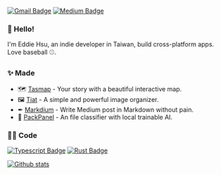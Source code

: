 
[![Gmail Badge](https://img.shields.io/badge/-Mail-c14438?style=flat-square&logo=Gmail&logoColor=white&link=mailto:apolkingg8@gmail.com)](mailto:apolkingg8@gmail.com)
[![Medium Badge](https://img.shields.io/badge/-Medium-000000?style=flat-square&labelColor=000000&logo=Medium&link=https://medium.com/@kingapol)](https://medium.com/@kingapol)

### 🐶 Hello!
I'm Eddie Hsu, an indie developer in Taiwan, build cross-platform apps. Love baseball ⚾. 

### ✨ Made
* 🗺️ [Tasmap](https://tasmap.app/) - Your story with a beautiful interactive map.
* 🖼 [Tiat](https://tiat.app/) - A simple and powerful image organizer.
* ✒ [Markdium](https://markdium.dev/) - Write Medium post in Markdown without pain.
* 🎃 [PackPanel](https://packpanel.island68.dev/) - An file classifier with local trainable AI.

### 👨‍💻️ Code
[![Typescript Badge](https://img.shields.io/badge/TypeScript-blue?style=flat-square&logo=typescript&logoColor=white)]()
[![Rust Badge](https://img.shields.io/badge/Rust-B7410E?style=flat-square&logo=rust&logoColor=white)]()

[![Github stats](https://github-readme-stats.vercel.app/api?username=apolkingg8&count_private=true&show_icons=true&theme=dracula)](https://github.com/apolkingg8)
